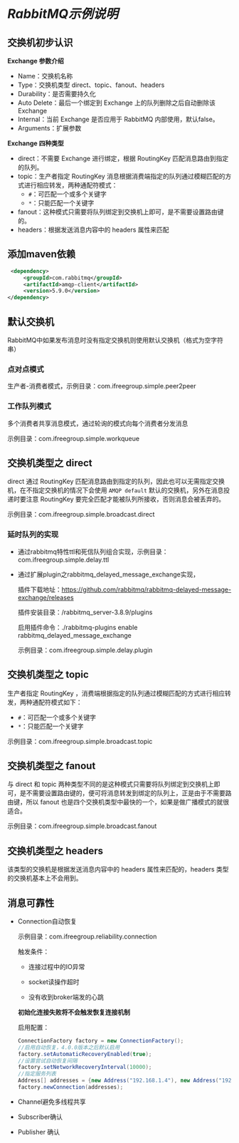 # *RabbitMQ示例说明*

## 交换机初步认识

**Exchange 参数介绍**

- Name：交换机名称
- Type：交换机类型 direct、topic、fanout、headers
- Durability：是否需要持久化
- Auto Delete：最后一个绑定到 Exchange 上的队列删除之后自动删除该 Exchange
- Internal：当前 Exchange 是否应用于 RabbitMQ 内部使用，默认false。
- Arguments：扩展参数

**Exchange 四种类型**

- direct：不需要 Exchange 进行绑定，根据 RoutingKey 匹配消息路由到指定的队列。
- topic：生产者指定 RoutingKey 消息根据消费端指定的队列通过模糊匹配的方式进行相应转发，两种通配符模式：
  - `#`：可匹配一个或多个关键字
  - `*`：只能匹配一个关键字
- fanout：这种模式只需要将队列绑定到交换机上即可，是不需要设置路由键的。
- headers：根据发送消息内容中的 headers 属性来匹配

## 添加maven依赖

```xml
 <dependency>
     <groupId>com.rabbitmq</groupId>
     <artifactId>amqp-client</artifactId>
     <version>5.9.0</version>
</dependency>
```

## 默认交换机

RabbitMQ中如果发布消息时没有指定交换机则使用默认交换机（格式为空字符串）

### 点对点模式

生产者-消费者模式，示例目录：com.ifreegroup.simple.peer2peer

### 工作队列模式

多个消费者共享消息模式，通过轮询的模式向每个消费者分发消息

示例目录：com.ifreegroup.simple.workqueue

## 交换机类型之 direct

 direct 通过 RoutingKey 匹配消息路由到指定的队列，因此也可以无需指定交换机，在不指定交换机的情况下会使用 `AMQP default` 默认的交换机，另外在消息投递时要注意 RoutingKey 要完全匹配才能被队列所接收，否则消息会被丢弃的。 

示例目录：com.ifreegroup.simple.broadcast.direct

### 延时队列的实现

- 通过rabbitmq特性ttl和死信队列组合实现，示例目录：com.ifreegroup.simple.delay.ttl

- 通过扩展plugin之rabbitmq_delayed_message_exchange实现，

  插件下载地址：https://github.com/rabbitmq/rabbitmq-delayed-message-exchange/releases

  插件安装目录：/rabbitmq_server-3.8.9/plugins

  启用插件命令：./rabbitmq-plugins  enable rabbitmq_delayed_message_exchange

  示例目录：com.ifreegroup.simple.delay.plugin

## 交换机类型之 topic

生产者指定 RoutingKey ，消费端根据指定的队列通过模糊匹配的方式进行相应转发，两种通配符模式如下：

- `#`：可匹配一个或多个关键字
- `*`：只能匹配一个关键字

示例目录：com.ifreegroup.simple.broadcast.topic

## 交换机类型之 fanout

与 direct 和 topic 两种类型不同的是这种模式只需要将队列绑定到交换机上即可，是不需要设置路由键的，便可将消息转发到绑定的队列上，正是由于不需要路由键，所以 fanout 也是四个交换机类型中最快的一个，如果是做广播模式的就很适合。

示例目录：com.ifreegroup.simple.broadcast.fanout

## 交换机类型之 headers

该类型的交换机是根据发送消息内容中的 headers 属性来匹配的，headers 类型的交换机基本上不会用到。



## 消息可靠性

- Connection自动恢复

  示例目录：com.ifreegroup.reliability.connection

  触发条件：

  - 连接过程中的IO异常

  - socket读操作超时

  - 没有收到broker端发的心跳

  **初始化连接失败将不会触发恢复连接机制**

  启用配置：

  ```java
  ConnectionFactory factory = new ConnectionFactory();
  //启用自动恢复，4.0.0版本之后默认启用
  factory.setAutomaticRecoveryEnabled(true);
  //设置尝试自动恢复间隔
  factory.setNetworkRecoveryInterval(10000);
  //指定服务列表
  Address[] addresses = {new Address("192.168.1.4"), new Address("192.168.1.5")};
  factory.newConnection(addresses);
  ```

- Channel避免多线程共享

- Subscriber确认
- Publisher 确认
